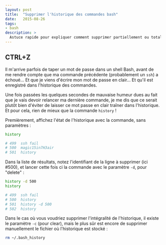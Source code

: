 ```yaml
---
layout: post
title:  "Supprimer l'historique des commandes bash"
date:   2015-08-26
tags:
- bash
description: >
  Astuce rapide pour expliquer comment supprimer partiellement ou totalement l'historique des commandes bash.
---
```


## CTRL+Z

Il m'arrive parfois de taper un mot de passe dans un shell Bash, avant de me rendre compte que ma commande précédente (probablement un `ssh`) a échoué…
Et que je viens d'écrire mon mot de passe en clair…
Et qu'il est enregistré dans l'historique des commandes.

Une fois passées les quelques secondes de mauvaise humeur dues au fait que je vais devoir relancer ma dernière commande, je me dis que ce serait plutôt bien d'éviter de laisser ce mot passe en clair traîner dans l'historique. Et pour cela, rien de mieux que la commande `history` !

Premièrement, affichez l'état de l'historique avec la commande, sans paramètres :

```sh
history

# 499  ssh fail
# 500  magic15in7H3air
# 501  history
```

Dans la liste de résultats, notez l'identifiant de la ligne à supprimer (ici #500), et lancer cette fois ci la commande avec le paramètre `-d`, pour "delete" :

```sh
history -d 500
history

# 499  ssh fail
# 500  history
# 501  history -d 500
# 502  history
```

Dans le cas où vous voudriez supprimer l'intégralité de l'historique, il existe le paramètre `-c` (pour clear), mais le plus sûr est encore de supprimer manuellement le fichier où l'historique est stocké :

```sh
rm ~/.bash_history
```
